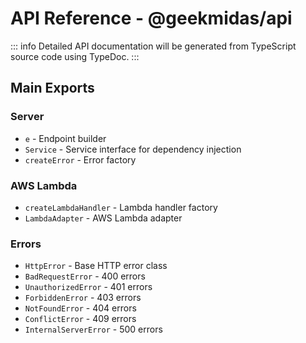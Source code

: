 # API Reference - @geekmidas/api

::: info
Detailed API documentation will be generated from TypeScript source code using TypeDoc.
:::

## Main Exports

### Server
- `e` - Endpoint builder
- `Service` - Service interface for dependency injection
- `createError` - Error factory

### AWS Lambda
- `createLambdaHandler` - Lambda handler factory
- `LambdaAdapter` - AWS Lambda adapter

### Errors
- `HttpError` - Base HTTP error class
- `BadRequestError` - 400 errors
- `UnauthorizedError` - 401 errors
- `ForbiddenError` - 403 errors
- `NotFoundError` - 404 errors
- `ConflictError` - 409 errors
- `InternalServerError` - 500 errors
